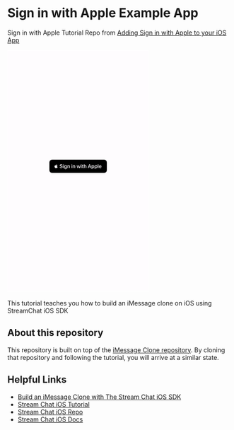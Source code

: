 # Sign in with Apple Example App
Sign in with Apple Tutorial Repo from [Adding Sign in with Apple to your iOS App](https://getstream.io/blog/sign-in-with-apple-swift/)

![](meta/anim.gif)

This tutorial teaches you how to build an iMessage clone on iOS using StreamChat iOS SDK

## About this repository

This repository is built on top of the [iMessage Clone repository](https://github.com/getstream/stream-imessage-clone). By cloning that repository and following the tutorial, you will arrive at a similar state.

## Helpful Links

- [Build an iMessage Clone with The Stream Chat iOS SDK](https://getstream.io/blog/build-imessage-clone/)
- [Stream Chat iOS Tutorial](https://getstream.io/tutorials/ios-chat/)
- [Stream Chat iOS Repo](https://github.com/GetStream/stream-chat-swift)
- [Stream Chat iOS Docs](http://getstream.io/chat/docs?language=swift)
